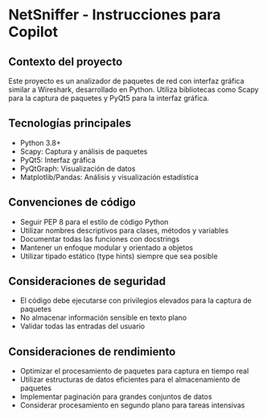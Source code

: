 <!-- Use this file to provide workspace-specific custom instructions to Copilot. For more details, visit https://code.visualstudio.com/docs/copilot/copilot-customization#_use-a-githubcopilotinstructionsmd-file -->

# NetSniffer - Instrucciones para Copilot

## Contexto del proyecto
Este proyecto es un analizador de paquetes de red con interfaz gráfica similar a Wireshark, desarrollado en Python. Utiliza bibliotecas como Scapy para la captura de paquetes y PyQt5 para la interfaz gráfica.

## Tecnologías principales
- Python 3.8+
- Scapy: Captura y análisis de paquetes
- PyQt5: Interfaz gráfica
- PyQtGraph: Visualización de datos
- Matplotlib/Pandas: Análisis y visualización estadística

## Convenciones de código
- Seguir PEP 8 para el estilo de código Python
- Utilizar nombres descriptivos para clases, métodos y variables
- Documentar todas las funciones con docstrings
- Mantener un enfoque modular y orientado a objetos
- Utilizar tipado estático (type hints) siempre que sea posible

## Consideraciones de seguridad
- El código debe ejecutarse con privilegios elevados para la captura de paquetes
- No almacenar información sensible en texto plano
- Validar todas las entradas del usuario

## Consideraciones de rendimiento
- Optimizar el procesamiento de paquetes para captura en tiempo real
- Utilizar estructuras de datos eficientes para el almacenamiento de paquetes
- Implementar paginación para grandes conjuntos de datos
- Considerar procesamiento en segundo plano para tareas intensivas
